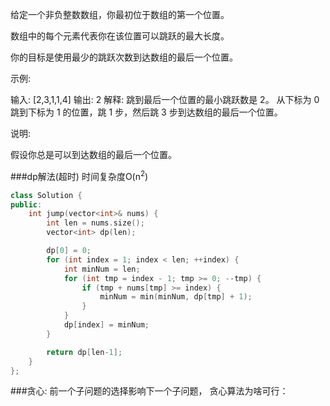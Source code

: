 给定一个非负整数数组，你最初位于数组的第一个位置。

数组中的每个元素代表你在该位置可以跳跃的最大长度。

你的目标是使用最少的跳跃次数到达数组的最后一个位置。

示例:

输入: [2,3,1,1,4]
输出: 2
解释: 跳到最后一个位置的最小跳跃数是 2。
     从下标为 0 跳到下标为 1 的位置，跳 1 步，然后跳 3 步到达数组的最后一个位置。


说明:

假设你总是可以到达数组的最后一个位置。

###dp解法(超时)
时间复杂度O(n<sup>2</sup>)

```cpp
class Solution {
public:
    int jump(vector<int>& nums) {
        int len = nums.size();
        vector<int> dp(len);

        dp[0] = 0;
        for (int index = 1; index < len; ++index) {
            int minNum = len;
            for (int tmp = index - 1; tmp >= 0; --tmp) {
                if (tmp + nums[tmp] >= index) {
                    minNum = min(minNum, dp[tmp] + 1);
                }
            }
            dp[index] = minNum;
        }

        return dp[len-1];
    }
};
```

###贪心:
前一个子问题的选择影响下一个子问题，
贪心算法为啥可行：

```cpp

```